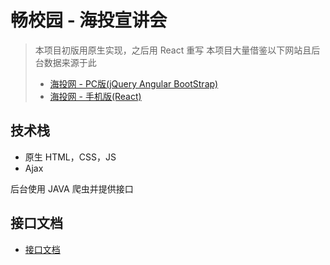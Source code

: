 # 畅校园 - 海投宣讲会

> 本项目初版用原生实现，之后用 React 重写
> 本项目大量借鉴以下网站且后台数据来源于此
> * [海投网 - PC版(jQuery Angular BootStrap)](http://xjh.haitou.cc/)
> * [海投网 - 手机版(React)](http://m.haitou.cc/xjh)

## 技术栈

* 原生 HTML，CSS，JS
* Ajax

后台使用 JAVA 爬虫并提供接口

## 接口文档

* [接口文档](./interface.md)